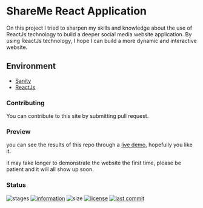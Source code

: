# ShareMe React Application

On this project I tried to sharpen my skills and knowledge about the use of ReactJs technology to build a deeper social media website application. By using ReactJs technology, I hope I can build a more dynamic and interactive website.

## Environment

- [Sanity](https://www.sanity.io/)
- [ReactJs](https://reactjs.org/)

### Contributing

You can contribute to this site by submitting pull request.

### Preview

you can see the results of this repo through a [live demo](), hopefully you like it.

it may take longer to demonstrate the website the first time, please be patient and it will all show up soon.

### Status

![stages](https://img.shields.io/badge/stages-production-informational)
[![information](https://img.shields.io/badge/information-references-informational)](https://github.com/novaardiansyah/shareme-react-app/blob/main/references.json)
![size](https://img.shields.io/github/repo-size/novaardiansyah/shareme-react-app?label=size&color=informational)
[![license](https://img.shields.io/badge/license-MIT-blue.svg)](https://github.com/novaardiansyah/shareme-react-app/blob/main/LICENSE)
[![last commit](https://img.shields.io/github/last-commit/novaardiansyah/shareme-react-app?label=last%20commit&color=informational)](https://github.com/novaardiansyah/shareme-react-app/commits/main)
